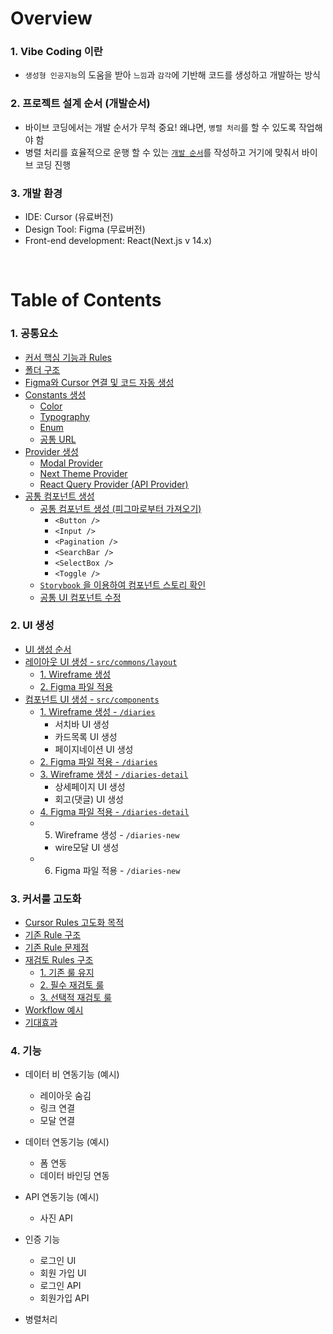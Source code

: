 # Overview
### 1. Vibe Coding 이란
- `생성형 인공지능`의 도움을 받아 `느낌`과 `감각`에 기반해 코드를 생성하고 개발하는 방식

### 2. 프로젝트 설계 순서 (개발순서) 
- 바이브 코딩에서는 개발 순서가 무척 중요! 왜냐면, `병렬 처리`를 할 수 있도록 작업해야 함   
- 병렬 처리를 효율적으로 운행 할 수 있는 [`개발 순서`](#table-of-contents)를 작성하고 거기에 맞춰서 바이브 코딩 진행   

### 3. 개발 환경
- IDE: Cursor (유료버전)
- Design Tool: Figma (무료버전)
- Front-end development: React(Next.js v 14.x)
<br/>

# Table of Contents
### 1. 공통요소
- [커서 핵심 기능과 Rules](1.%20공통요소.md#커서의-핵심-기능)
- [폴더 구조](1.%20공통요소.md#폴더-구조)
- [Figma와 Cursor 연결 및 코드 자동 생성](1.%20공통요소.md#Figma와-Cursor-연결-및-코드-자동-생성) 
- [Constants 생성](1.%20공통요소.md#Constants-생성)
  - [Color](1.%20공통요소.md#color-figma-foundation)
  - [Typography](1.%20공통요소.md#Typography-Figma-Foundation)
  - [Enum](1.%20공통요소.md#Enum-공통-상수)
  - [공통 URL](1.%20공통요소.md#공통-URL)
- [Provider 생성](1.%20공통요소.md#Provider-생성)
  - [Modal Provider](1.%20공통요소.md#Modal-Provider)
  - [Next Theme Provider](1.%20공통요소.md#Next-Theme-Provider#Next-Theme-Provider)
  - [React Query Provider (API Provider)](1.%20공통요소.md#React-Query-Provider-API-Provider)
- [공통 컴포넌트 생성](1.%20공통요소.md#공통-컴포넌트-생성)
  - [공통 컴포넌트 생성 (피그마로부터 가져오기)](1.%20공통요소.md#1-공통-컴포넌트-생성-피그마로부터-가져오기)
    - `<Button />`
    - `<Input />`
    - `<Pagination />`
    - `<SearchBar />`
    - `<SelectBox />`
    - `<Toggle />`
  - [`Storybook` 을 이용하여 컴포넌트 스토리 확인](1.%20공통요소.md#2-storybook-을-이용하여-컴포넌트-스토리-확인)
  - [공통 UI 컴포넌트 수정](1.%20공통요소.md#3-공통-ui-컴포넌트-수정)

### 2. UI 생성
- [UI 생성 순서](2.%20UI%20생성.md#ui-생성-순서)
- [레이아웃 UI 생성 - `src/commons/layout`](2.%20UI%20생성.md#레이아웃-ui-생성---srccommonslayout) 
  - [1. Wireframe 생성](2.%20UI%20생성.md#1-wireframe-생성)
  - [2. Figma 파일 적용](2.%20UI%20생성.md#2-figma-파일-적용)
- [컴포넌트 UI 생성 - `src/components`](2.%20UI%20생성.md#컴포넌트-ui-생성---srccomponents)
  - [1. Wireframe 생성 - `/diaries`](2.%20UI%20생성.md#1-wireframe-생성---diaries)
    - 서치바 UI 생성
    - 카드목록 UI 생성
    - 페이지네이션 UI 생성
  - [2. Figma 파일 적용 - `/diaries`](2.%20UI%20생성.md#2-figma-파일-적용---diaries)
  - [3. Wireframe 생성 - `/diaries-detail`](2.%20UI%20생성.md#3-wireframe-생성--diaries-detail)
    - 상세페이지 UI 생성
    - 회고(댓글) UI 생성
  - [4. Figma 파일 적용 - `/diaries-detail`](2.%20UI%20생성.md#4-figma-파일-적용---diaries-detail)
  - 5. Wireframe 생성 - `/diaries-new`
    - wire모달 UI 생성
  - 6. Figma 파일 적용 - `/diaries-new`

### 3. 커서룰 고도화
- [Cursor Rules 고도화 목적](3.%20커서롤%20고도화.md#cursor-rules-고도화-목적)
- [기존 Rule 구조](3.%20커서롤%20고도화.md##-기존-rule-구조)
- [기존 Rule 문제점](3.%20커서롤%20고도화.md#-기존-rule-문제점)
- [재검토 Rules 구조](3.%20커서롤%20고도화.md#-재검토-rules-구조)
  - [1. 기존 룰 유지](3.%20커서롤%20고도화.md#1-기존-룰-유지)
  - [2. 필수 재검토 룰](3.%20커서롤%20고도화.md#2-required-rules-필수-재검토)
  - [3. 선택적 재검토 룰](3.%20커서롤%20고도화.md#3-optional-rules-선택적-재검토)
- [Workflow 예시](3.%20커서롤%20고도화.md#-workflow-예시)
- [기대효과](3.%20커서롤%20고도화.md#-기대-효과)


### 4. 기능
- 데이터 비 연동기능 (예시)
  - 레이아웃 숨김
  - 링크 연결
  - 모달 연결

- 데이터 연동기능 (예시)
  - 폼 연동
  - 데이터 바인딩 연동

- API 연동기능 (예시)
  - 사진 API

- 인증 기능
  - 로그인 UI
  - 회원 가입 UI
  - 로그인 API
  - 회원가입 API

- 병렬처리

